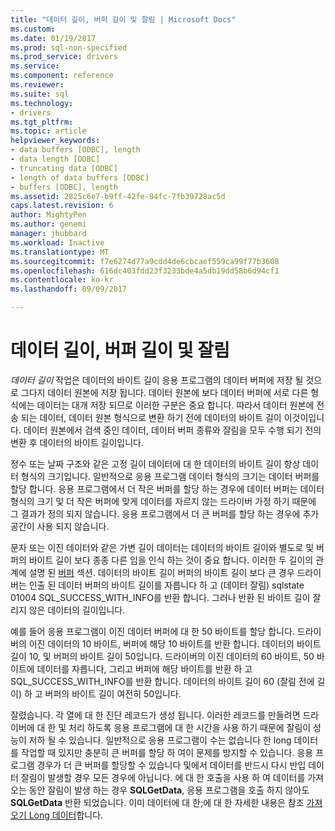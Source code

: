 ```yaml
---
title: "데이터 길이, 버퍼 길이 및 잘림 | Microsoft Docs"
ms.custom: 
ms.date: 01/19/2017
ms.prod: sql-non-specified
ms.prod_service: drivers
ms.service: 
ms.component: reference
ms.reviewer: 
ms.suite: sql
ms.technology:
- drivers
ms.tgt_pltfrm: 
ms.topic: article
helpviewer_keywords:
- data buffers [ODBC], length
- data length [ODBC]
- truncating data [ODBC]
- length of data buffers [ODBC]
- buffers [ODBC], length
ms.assetid: 2825c6e7-b9ff-42fe-84fc-7fb39728ac5d
caps.latest.revision: 6
author: MightyPen
ms.author: genemi
manager: jhubbard
ms.workload: Inactive
ms.translationtype: MT
ms.sourcegitcommit: f7e6274d77a9cdd4de6cbcaef559ca99f77b3608
ms.openlocfilehash: 616dc403fdd23f3233bde4a5db19dd58b6d94cf1
ms.contentlocale: ko-kr
ms.lasthandoff: 09/09/2017

---
```

# <a name="data-length-buffer-length-and-truncation"></a>데이터 길이, 버퍼 길이 및 잘림
*데이터 길이* 작업은 데이터의 바이트 길이 응용 프로그램의 데이터 버퍼에 저장 될 것으로 그다지 데이터 원본에 저장 됩니다. 데이터 원본에 보다 데이터 버퍼에 서로 다른 형식에는 데이터는 대개 저장 되므로 이러한 구분은 중요 합니다. 따라서 데이터 원본에 전송 되는 데이터, 데이터 원본 형식으로 변환 하기 전에 데이터의 바이트 길이 이것이입니다. 데이터 원본에서 검색 중인 데이터, 데이터 버퍼 종류와 잘림을 모두 수행 되기 전의 변환 후 데이터의 바이트 길이입니다.  
  
 정수 또는 날짜 구조와 같은 고정 길이 데이터에 대 한 데이터의 바이트 길이 항상 데이터 형식의 크기입니다. 일반적으로 응용 프로그램 데이터 형식의 크기는 데이터 버퍼를 할당 합니다. 응용 프로그램에서 더 작은 버퍼를 할당 하는 경우에 데이터 버퍼는 데이터 형식의 크기 및 더 작은 버퍼에 맞게 데이터를 자르지 않는 드라이버 가정 하기 때문에 그 결과가 정의 되지 않습니다. 응용 프로그램에서 더 큰 버퍼를 할당 하는 경우에 추가 공간이 사용 되지 않습니다.  
  
 문자 또는 이진 데이터와 같은 가변 길이 데이터는 데이터의 바이트 길이와 별도로 및 버퍼의 바이트 길이 보다 종종 다른 임을 인식 하는 것이 중요 합니다. 이러한 두 길이의 관계에 설명 된 [버퍼](../../../odbc/reference/develop-app/buffers.md) 섹션. 데이터의 바이트 길이 버퍼의 바이트 길이 보다 큰 경우 드라이버는 인출 된 데이터 버퍼의 바이트 길이를 자릅니다 하 고 (데이터 잘림) sqlstate 01004 SQL_SUCCESS_WITH_INFO를 반환 합니다. 그러나 반환 된 바이트 길이 잘리지 않은 데이터의 길이입니다.  
  
 예를 들어 응용 프로그램이 이진 데이터 버퍼에 대 한 50 바이트를 할당 합니다. 드라이버의 이진 데이터의 10 바이트, 버퍼에 해당 10 바이트를 반환 합니다. 데이터의 바이트 길이 10, 및 버퍼의 바이트 길이 50입니다. 드라이버의 이진 데이터의 60 바이트, 50 바이트에 데이터를 자릅니다, 그리고 버퍼에 해당 바이트를 반환 하 고 SQL_SUCCESS_WITH_INFO를 반환 합니다. 데이터의 바이트 길이 60 (잘림 전에 길이) 하 고 버퍼의 바이트 길이 여전히 50입니다.  
  
 잘렸습니다. 각 열에 대 한 진단 레코드가 생성 됩니다. 이러한 레코드를 만들려면 드라이버에 대 한 및 처리 하도록 응용 프로그램에 대 한 시간을 사용 하기 때문에 잘림이 성능이 저하 될 수 있습니다. 일반적으로 응용 프로그램이 수는 없습니다 한 long 데이터를 작업할 때 있지만 충분히 큰 버퍼를 할당 하 여이 문제를 방지할 수 있습니다. 응용 프로그램 경우가 더 큰 버퍼를 할당할 수 있습니다 및에서 데이터를 반드시 다시 반입 데이터 잘림이 발생할 경우 모든 경우에 아닙니다. 에 대 한 호출을 사용 하 여 데이터를 가져오는 동안 잘림이 발생 하는 경우 **SQLGetData**, 응용 프로그램을 호출 하지 않아도 **SQLGetData** 반환 되었습니다. 이미 데이터에 대 한;에 대 한 자세한 내용은 참조 [가져오기 Long 데이터](../../../odbc/reference/develop-app/getting-long-data.md)합니다.

